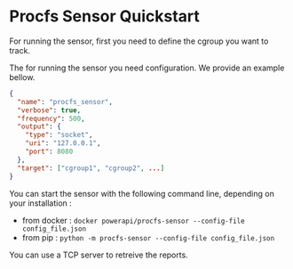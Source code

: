 # Procfs Sensor Quickstart

For running the sensor, first you need to define the cgroup you want to track.

The for running the sensor you need configuration. We provide an example bellow.

```json
{
  "name": "procfs_sensor",
  "verbose": true,
  "frequency": 500,
  "output": {
    "type": "socket",
    "uri": "127.0.0.1",
    "port": 8080
  },
  "target": ["cgroup1", "cgroup2", ...]
}
```

You can start the sensor with the following command line, depending on your installation :

- from docker : `docker powerapi/procfs-sensor --config-file config_file.json `
- from pip : `python -m procfs-sensor --config-file config_file.json`

You can use a TCP server to retreive the reports.
